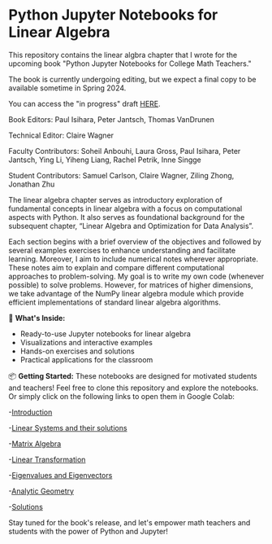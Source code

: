 # Python Jupyter Notebooks for Linear Algebra

This repository contains the linear algbra chapter that I wrote for the upcoming book "Python Jupyter Notebooks for College Math Teachers." 

The book is currently undergoing editing, but we expect a final copy to be available sometime in Spring 2024.

You can access the "in progress" draft [HERE](https://timothyprojectgig.github.io/JB_Math_Textbook/intro.html).

Book Editors: Paul Isihara, Peter Jantsch, Thomas VanDrunen

Technical Editor: Claire Wagner

Faculty Contributors: Soheil Anbouhi, Laura Gross, Paul Isihara, Peter Jantsch, Ying Li, Yiheng Liang, Rachel Petrik, Inne Singge

Student Contributors: Samuel Carlson, Claire Wagner, Ziling Zhong, Jonathan Zhu


The linear algebra chapter serves as introductory exploration of fundamental concepts in linear algebra with a focus on computational aspects with Python. It also serves as foundational background for the subsequent chapter, “Linear Algebra and Optimization for Data Analysis”.

Each section begins with a brief overview of the objectives and followed by several examples exercises to enhance understanding and facilitate learning. Moreover, I aim to include numerical notes wherever appropriate. These notes aim to explain and compare different computational approaches to problem-solving. My goal is to write my own code (whenever possible) to solve problems. However, for matrices of higher dimensions, we take advantage of the NumPy linear algebra module which provide efficient implementations of standard linear algebra algorithms.


🚀 **What's Inside:**
- Ready-to-use Jupyter notebooks for linear algebra
- Visualizations and interactive examples
- Hands-on exercises and solutions
- Practical applications for the classroom


📦 **Getting Started:**
These notebooks are designed for motivated students and teachers! Feel free to clone this repository and explore the notebooks. Or simply click on the following links to open them in Google Colab:

-[Introduction](https://colab.research.google.com/github/soheilp86/Python-for-Linear-Algebra-/blob/main/0-Introduction.ipynb)

-[Linear Systems and their solutions](https://colab.research.google.com/github/soheilp86/Python-for-Linear-Algebra-/blob/main/z0.ipynb)

-[Matrix Algebra](https://colab.research.google.com/github/soheilp86/Python-for-Linear-Algebra-/blob/main/z1.ipynb)

-[Linear Transformation](https://colab.research.google.com/github/soheilp86/Python-for-Linear-Algebra-/blob/main/z2.ipynb)

-[Eigenvalues and Eigenvectors](https://colab.research.google.com/github/soheilp86/Python-for-Linear-Algebra-/blob/main/z3.ipynb)

-[Analytic Geometry](https://colab.research.google.com/github/soheilp86/Python-for-Linear-Algebra-/blob/main/z4.ipynb)


-[Solutions](https://colab.research.google.com/github/soheilp86/Python-for-Linear-Algebra-/blob/main/z5.ipynb)

Stay tuned for the book's release, and let's empower math teachers and students with the power of Python and Jupyter!





